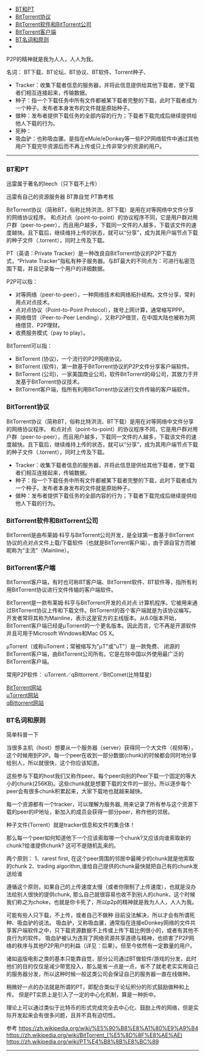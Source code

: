 - [BT和PT](#BT和PT)
- [BitTorrent协议](#BitTorrent协议)
- [BitTorrent软件和BitTorrent公司](#BitTorrent软件和BitTorrent公司)
- [BitTorrent客户端](#BitTorrent客户端)
- [BT名词和原则](#BT名词和原则)
- [](#)



P2P的精神就是我为人人，人人为我。


名词：
BT下载、BT论坛、BT协议、BT软件、Torrent种子、
- Tracker：收集下载者信息的服务器，并将此信息提供给其他下载者，使下载者们相互连接起来，传输数据。
- 种子：指一个下载任务中所有文件都被某下载者完整的下载，此时下载者成为一个种子。发布者本身发布的文件就是原始种子。
- 做种：发布者提供下载任务的全部内容的行为；下载者下载完成后继续提供给他人下载的行为。
- 死种：
- 吸血驴：也称吸血骡。是指在eMule/eDonkey等一些P2P网络软件中通过其他用户下载完毕资源后而不再上传或只上传非常少的资源的用户。




---------------------------------------------------------------------------------------------------------------------

### BT和PT

迅雷属于著名的leech（只下载不上传）

迅雷有自己的资源服务器
BT靠自觉
PT靠考核


BitTorrent协议（简称BT，俗称比特洪流、BT下载）是用在对等网络中文件分享的网络协议程序。
和点对点（point-to-point）的协议程序不同，它是用户群对用户群（peer-to-peer），而且用户越多，下载同一文件的人越多，下载该文件的速度越快。且下载后，继续维持上传的状态，就可以“分享”，成为其用户端节点下载的种子文件（.torrent），同时上传及下载。

PT（英语：Private Tracker）是一种改良自BitTorrent协议的P2P下载方式，“Private Tracker”指私有种子服务器。与BT最大的不同点为：可进行私密范围下载，并且记录每一个用户的详细数据。


P2P可以指：
- 对等网络（peer-to-peer），一种网络技术和网络拓扑结构。文件分享，常利用点对点技术。
- 点对点协议（Point-to-Point Protocol），拨号上网计算，通常缩写PPP。
- 网络借贷（Peer-to-Peer Lending），又称P2P借贷，在中国大陆也被称为网络借贷、P2P理财。
- 收费服务模式（pay to play）。


BitTorrent可以指：
- BitTorrent (协议)，一个流行的P2P网络协议。
- BitTorrent (软件)，第一款基于BitTorrent协议的P2P文件分享客户端软件。
- BitTorrent (公司)，一家美国商业公司，软件BitTorrent的母公司，其致力于开发基于BitTorrent协议技术。
- BitTorrent客户端，指所有利用BitTorrent协议进行文件传输的客户端软件。




### BitTorrent协议

BitTorrent协议（简称BT，俗称比特洪流、BT下载）是用在对等网络中文件分享的网络协议程序。
和点对点（point-to-point）的协议程序不同，它是用户群对用户群（peer-to-peer），而且用户越多，下载同一文件的人越多，下载该文件的速度越快。且下载后，继续维持上传的状态，就可以“分享”，成为其用户端节点下载的种子文件（.torrent），同时上传及下载。


- Tracker：收集下载者信息的服务器，并将此信息提供给其他下载者，使下载者们相互连接起来，传输数据。
- 种子：指一个下载任务中所有文件都被某下载者完整的下载，此时下载者成为一个种子。发布者本身发布的文件就是原始种子。
- 做种：发布者提供下载任务的全部内容的行为；下载者下载完成后继续提供给他人下载的行为。




### BitTorrent软件和BitTorrent公司

BitTorrent是由布莱姆·科亨与BitTorrent公司开发，是全球第一套基于BitTorrent协议的点对点文件上载/下载软件（也就是BitTorrent客户端），由于源自官方而被昵称为“主流”（Mainline）。




### BitTorrent客户端

BitTorrent客户端，有时也可称BT客户端、BitTorrent软件、BT软件等，指所有利用BitTorrent协议进行文件传输的客户端软件。

BitTorrent是一款布莱姆·科亨与BitTorrent开发的点对点 计算机程序。它被用来通过BitTorrent协议上传和下载文件。BitTorrent的首个客户端就是为该协议编写。开发者常将其称为Mainline，表示这是官方的主线版本。从6.0版本开始，BitTorrent客户端已经是µTorrent的一个更名版本。因此而言，它不再是开源软件并且可用于Microsoft Windows和Mac OS X。

µTorrent（或称uTorrent；常被缩写为"µT"或"uT"）是一款免费、 闭源的BitTorrent客户端，由BitTorrent公司所有。它是在除中国以外使用最广泛的BitTorrent客户端。



常用P2P软件：
uTorrent／qBittorrent／BitComet(比特彗星)


[BitTorrent网站](https://www.bittorrent.com/)  
[µTorrent网站](https://www.utorrent.com/)  
[qBittorrent网站](https://www.qbittorrent.org/)  






### BT名词和原则

简单科普一下

当很多主机（host）想要从一个服务器（server）获得同一个大文件（视频等），这个时候用到P2P。每一个peer在收到一部分数据(chunk)的时候都会同时地分享给别人，所以就很快，这个你应该知道。

这些参与下载的host我们又称作peer。每个peer向别的Peer下载一个固定的等大小的chunk(256KB)。这些chunk就是想要下载的文件的一部分。所以逐步每个peer会有很多chunk积累起来，大家下载地也就越来越快。

每一个资源都有一个tracker，可以理解为服务器, 用来记录了所有参与这个资源下载的peer的IP地址，新加入的成员会获得一部分peer，称作他的邻居。

种子文件(Torrent）就是tracker信息和文件的集合体！

那么每一个peer如何知道他下一个应该索取哪一个chunk?又应该向谁索取新的chunk?给谁提供chunk? 这可不是随机乱来的。




两个原则：
1、rarest first, 在这个peer周围的邻居中最稀少的chunk就是他索取的chunk
2、trading algorithm,谁给自己提供的chunk最快就把自己有的chunk发送给谁

遵循这个原则，如果自己的上传速度太慢（或者你限制了上传速度），也就是没办法给别人很快的提供chunk, 那么自己就很容易也收不到别人的chunk，这个时候我们称之为choke，也就是你卡死了，所以p2p的精神就是我为人人，人人为我。



可能有些人只下载，不上传，或者自己不做种
目前没法解决，所以才会有所谓死种、吸血驴的说法。
吸血驴，又称吸血骡，通常指在连接eDonkey网络的文件共享客户端软件之中，只下载资源数据不上传或上传下载比例很小的，或者有其他不良行为的软件。
吸血驴被认为违背了网络资源共享道德与精神，也损害了P2P网络的秩序与其他P2P用户的利益（详见：后果）。但至今依然有一定数量的用户。

诸如盗版电影之类的基本只能靠自觉，部分公司通过BT做软件/游戏的分发，此时他们的目的仅仅是减少带宽投入，那么能省一点是一点，省不了就老老实实用自己的服务器分发，所以这种时候一般这类公司会保证自己的服务器一直在线做种。

稍微好一点的办法就是所谓的PT，即配合类似于论坛积分的形式鼓励做种和上传。
但是PT实质上是引入了一定的中心化机制，算是一种折中。

理论上可以通过类似于比特币的形式完成完全去中心化、鼓励上传的网络，但是实际开发起来会有很多问题，且并不具有迫切性。





参考
https://zh.wikipedia.org/wiki/%E5%90%B8%E8%A1%80%E9%A9%B4
https://zh.wikipedia.org/wiki/BitTorrent_(%E5%8D%8F%E8%AE%AE)
https://zh.wikipedia.org/wiki/PT%E4%B8%8B%E8%BC%89

---------------------------------------------------------------------------------------------------------------------




